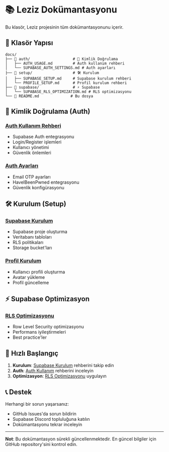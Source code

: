 # 📚 Leziz Dokümantasyonu

Bu klasör, Leziz projesinin tüm dokümantasyonunu içerir.

## 📁 Klasör Yapısı

```
docs/
├── 📁 auth/                   # 🔐 Kimlik Doğrulama
│   ├── AUTH_USAGE.md         # Auth kullanım rehberi
│   └── SUPABASE_AUTH_SETTINGS.md # Auth ayarları
├── 📁 setup/                  # 🛠️ Kurulum
│   ├── SUPABASE_SETUP.md     # Supabase kurulum rehberi
│   └── PROFILE_SETUP.md      # Profil kurulum rehberi
├── 📁 supabase/               # ⚡ Supabase
│   └── SUPABASE_RLS_OPTIMIZATION.md # RLS optimizasyonu
└── 📄 README.md              # Bu dosya
```

## 🔐 Kimlik Doğrulama (Auth)

### [Auth Kullanım Rehberi](auth/AUTH_USAGE.md)
- Supabase Auth entegrasyonu
- Login/Register işlemleri
- Kullanıcı yönetimi
- Güvenlik önlemleri

### [Auth Ayarları](auth/SUPABASE_AUTH_SETTINGS.md)
- Email OTP ayarları
- HaveIBeenPwned entegrasyonu
- Güvenlik konfigürasyonu

## 🛠️ Kurulum (Setup)

### [Supabase Kurulum](setup/SUPABASE_SETUP.md)
- Supabase proje oluşturma
- Veritabanı tabloları
- RLS politikaları
- Storage bucket'ları

### [Profil Kurulum](setup/PROFILE_SETUP.md)
- Kullanıcı profili oluşturma
- Avatar yükleme
- Profil güncelleme

## ⚡ Supabase Optimizasyon

### [RLS Optimizasyonu](supabase/SUPABASE_RLS_OPTIMIZATION.md)
- Row Level Security optimizasyonu
- Performans iyileştirmeleri
- Best practice'ler

## 🚀 Hızlı Başlangıç

1. **Kurulum**: [Supabase Kurulum](setup/SUPABASE_SETUP.md) rehberini takip edin
2. **Auth**: [Auth Kullanım](auth/AUTH_USAGE.md) rehberini inceleyin
3. **Optimizasyon**: [RLS Optimizasyonu](supabase/SUPABASE_RLS_OPTIMIZATION.md) uygulayın

## 📞 Destek

Herhangi bir sorun yaşarsanız:
- GitHub Issues'da sorun bildirin
- Supabase Discord topluluğuna katılın
- Dokümantasyonu tekrar inceleyin

---

**Not**: Bu dokümantasyon sürekli güncellenmektedir. En güncel bilgiler için GitHub repository'sini kontrol edin. 